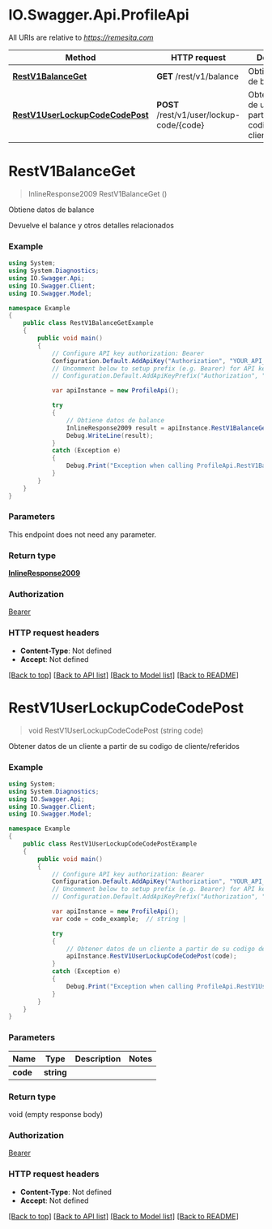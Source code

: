 # IO.Swagger.Api.ProfileApi

All URIs are relative to *https://remesita.com*

Method | HTTP request | Description
------------- | ------------- | -------------
[**RestV1BalanceGet**](ProfileApi.md#restv1balanceget) | **GET** /rest/v1/balance | Obtiene datos de balance
[**RestV1UserLockupCodeCodePost**](ProfileApi.md#restv1userlockupcodecodepost) | **POST** /rest/v1/user/lockup-code/{code} | Obtener datos de un cliente a partir de su codigo de cliente/referidos


<a name="restv1balanceget"></a>
# **RestV1BalanceGet**
> InlineResponse2009 RestV1BalanceGet ()

Obtiene datos de balance

Devuelve el balance y otros detalles relacionados

### Example
```csharp
using System;
using System.Diagnostics;
using IO.Swagger.Api;
using IO.Swagger.Client;
using IO.Swagger.Model;

namespace Example
{
    public class RestV1BalanceGetExample
    {
        public void main()
        {
            // Configure API key authorization: Bearer
            Configuration.Default.AddApiKey("Authorization", "YOUR_API_KEY");
            // Uncomment below to setup prefix (e.g. Bearer) for API key, if needed
            // Configuration.Default.AddApiKeyPrefix("Authorization", "Bearer");

            var apiInstance = new ProfileApi();

            try
            {
                // Obtiene datos de balance
                InlineResponse2009 result = apiInstance.RestV1BalanceGet();
                Debug.WriteLine(result);
            }
            catch (Exception e)
            {
                Debug.Print("Exception when calling ProfileApi.RestV1BalanceGet: " + e.Message );
            }
        }
    }
}
```

### Parameters
This endpoint does not need any parameter.

### Return type

[**InlineResponse2009**](InlineResponse2009.md)

### Authorization

[Bearer](../README.md#Bearer)

### HTTP request headers

 - **Content-Type**: Not defined
 - **Accept**: Not defined

[[Back to top]](#) [[Back to API list]](../README.md#documentation-for-api-endpoints) [[Back to Model list]](../README.md#documentation-for-models) [[Back to README]](../README.md)

<a name="restv1userlockupcodecodepost"></a>
# **RestV1UserLockupCodeCodePost**
> void RestV1UserLockupCodeCodePost (string code)

Obtener datos de un cliente a partir de su codigo de cliente/referidos

### Example
```csharp
using System;
using System.Diagnostics;
using IO.Swagger.Api;
using IO.Swagger.Client;
using IO.Swagger.Model;

namespace Example
{
    public class RestV1UserLockupCodeCodePostExample
    {
        public void main()
        {
            // Configure API key authorization: Bearer
            Configuration.Default.AddApiKey("Authorization", "YOUR_API_KEY");
            // Uncomment below to setup prefix (e.g. Bearer) for API key, if needed
            // Configuration.Default.AddApiKeyPrefix("Authorization", "Bearer");

            var apiInstance = new ProfileApi();
            var code = code_example;  // string | 

            try
            {
                // Obtener datos de un cliente a partir de su codigo de cliente/referidos
                apiInstance.RestV1UserLockupCodeCodePost(code);
            }
            catch (Exception e)
            {
                Debug.Print("Exception when calling ProfileApi.RestV1UserLockupCodeCodePost: " + e.Message );
            }
        }
    }
}
```

### Parameters

Name | Type | Description  | Notes
------------- | ------------- | ------------- | -------------
 **code** | **string**|  | 

### Return type

void (empty response body)

### Authorization

[Bearer](../README.md#Bearer)

### HTTP request headers

 - **Content-Type**: Not defined
 - **Accept**: Not defined

[[Back to top]](#) [[Back to API list]](../README.md#documentation-for-api-endpoints) [[Back to Model list]](../README.md#documentation-for-models) [[Back to README]](../README.md)

